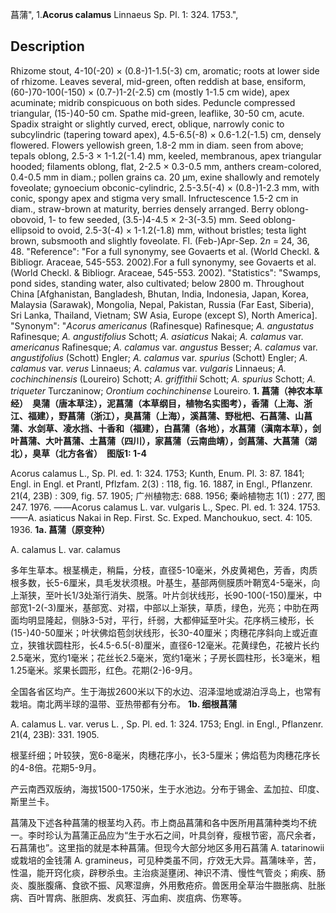 菖蒲",
1.**Acorus calamus** Linnaeus Sp. Pl. 1: 324. 1753.",

## Description
Rhizome stout, 4-10(-20) × (0.8-)1-1.5(-3) cm, aromatic; roots at lower side of rhizome. Leaves several, mid-green, often reddish at base, ensiform, (60-)70-100(-150) × (0.7-)1-2(-2.5) cm (mostly 1-1.5 cm wide), apex acuminate; midrib conspicuous on both sides. Peduncle compressed triangular, (15-)40-50 cm. Spathe mid-green, leaflike, 30-50 cm, acute. Spadix straight or slightly curved, erect, oblique, narrowly conic to subcylindric (tapering toward apex), 4.5-6.5(-8) × 0.6-1.2(-1.5) cm, densely flowered. Flowers yellowish green, 1.8-2 mm in diam. seen from above; tepals oblong, 2.5-3 × 1-1.2(-1.4) mm, keeled, membranous, apex triangular hooded; filaments oblong, flat, 2-2.5 × 0.3-0.5 mm, anthers cream-colored, 0.4-0.5 mm in diam.; pollen grains ca. 20 μm, exine shallowly and remotely foveolate; gynoecium obconic-cylindric, 2.5-3.5(-4) × (0.8-)1-2.3 mm, with conic, spongy apex and stigma very small. Infructescence 1.5-2 cm in diam., straw-brown at maturity, berries densely arranged. Berry oblong-obovoid, 1- to few seeded, (3.5-)4-4.5 × 2-3(-3.5) mm. Seed oblong-ellipsoid to ovoid, 2.5-3(-4) × 1-1.2(-1.8) mm, without bristles; testa light brown, subsmooth and slightly foveolate. Fl. (Feb-)Apr-Sep. 2*n* = 24, 36, 48.
  "Reference": "For a full synonymy, see Govaerts et al. (World Checkl. &amp; Bibliogr. Araceae, 545-553. 2002).For a full synonymy, see Govaerts et al. (World Checkl. &amp; Bibliogr. Araceae, 545-553. 2002).
  "Statistics": "Swamps, pond sides, standing water, also cultivated; below 2800 m. Throughout China [Afghanistan, Bangladesh, Bhutan, India, Indonesia, Japan, Korea, Malaysia (Sarawak), Mongolia, Nepal, Pakistan, Russia (Far East, Siberia), Sri Lanka, Thailand, Vietnam; SW Asia, Europe (except S), North America].
  "Synonym": "*Acorus americanus* (Rafinesque) Rafinesque; *A. angustatus* Rafinesque; *A. angustifolius* Schott; *A. asiaticus* Nakai; *A. calamus* var. *americanus* Rafinesque; *A. calamus* var. *angustus* Besser; *A. calamus* var. *angustifolius* (Schott) Engler; *A. calamus* var. *spurius* (Schott) Engler; *A. calamus* var. *verus* Linnaeus; *A. calamus* var. *vulgaris* Linnaeus; *A. cochinchinensis* (Loureiro) Schott; *A. griffithii* Schott; *A. spurius* Schott; *A. triqueter* Turczaninow; *Orontium cochinchinense* Loureiro.
**1. 菖蒲（神农本草经）　臭蒲（唐本草注），泥菖蒲（本草纲目，植物名实图考），香蒲（上海、浙江、福建），野菖蒲（浙江），臭菖蒲（上海），溪菖蒲、野枇杷、石菖蒲、山菖蒲、水剑草、凌水挡、十香和（福建），白菖蒲（各地），水菖蒲（滇南本草），剑叶菖蒲、大叶菖蒲、土菖蒲（四川），家菖蒲（云南曲靖），剑菖蒲、大菖蒲（湖北），臭草（北方各省）　图版1: 1-4**

Acorus calamus L., Sp. Pl. ed. 1: 324. 1753; Kunth, Enum. Pl. 3: 87. 1841; Engl. in Engl. et Prantl, Pflzfam. 2(3) : 118, fig. 16. 1887, in Engl., Pflanzenr. 21(4, 23B) : 309, fig. 57. 1905; 广州植物志: 688. 1956; 秦岭植物志 1(1) : 277, 图247. 1976. ——Acorus calamus L. var. vulgaris L., Spec. Pl. ed. 1: 324. 1753. ——A. asiaticus Nakai in Rep. First. Sc. Exped. Manchoukuo, sect. 4: 105. 1936.
**1a. 菖蒲（原变种）**

A. calamus L. var. calamus

多年生草本。根茎横走，稍扁，分枝，直径5-10毫米，外皮黄褐色，芳香，肉质根多数，长5-6厘米，具毛发状须根。叶基生，基部两侧膜质叶鞘宽4-5毫米，向上渐狭，至叶长1/3处渐行消失、脱落。叶片剑状线形，长90-100(-150)厘米，中部宽1-2(-3)厘米，基部宽、对褶，中部以上渐狭，草质，绿色，光亮；中肋在两面均明显隆起，侧脉3-5对，平行，纤弱，大都伸延至叶尖。花序柄三棱形，长(15-)40-50厘米；叶状佛焰苞剑状线形，长30-40厘米；肉穗花序斜向上或近直立，狭锥状圆柱形，长4.5-6.5(-8)厘米，直径6-12毫米。花黄绿色，花被片长约2.5毫米，宽约1毫米；花丝长2.5毫米，宽约1毫米；子房长圆柱形，长3毫米，粗1.25毫米。浆果长圆形，红色。花期(2-)6-9月。

全国各省区均产。生于海拔2600米以下的水边、沼泽湿地或湖泊浮岛上，也常有栽培。南北两半球的温带、亚热带都有分布。
**1b. 细根菖蒲**

A. calamus L. var. verus L. , Sp. Pl. ed. 1: 324. 1753; Engl. in Engl., Pflanzenr. 21(4, 23B): 331. 1905.

根茎纤细；叶较狭，宽6-8毫米，肉穗花序小，长3-5厘米；佛焰苞为肉穗花序长的4-8倍。花期5-9月。

产云南西双版纳，海拔1500-1750米，生于水池边。分布于锡金、孟加拉、印度、斯里兰卡。

菖蒲及下述各种菖蒲的根茎均入药。市上商品菖蒲和各中医所用菖蒲种类均不统一。李时珍认为菖蒲正品应为“生于水石之间，叶具剑脊，瘦根节密，高尺余者，石菖蒲也”。这里指的就是本种菖蒲。但现今大部分地区多用石菖蒲 A. tatarinowii 或栽培的金钱蒲 A. gramineus，可见种类虽不同，疗效无大异。菖蒲味辛，苦，性温，能开窍化痰，辟秽杀虫。主治痰涎壅闭、神识不清、慢性气管炎；痢疾、肠炎、腹胀腹痛、食欲不振、风寒湿痹，外用敷疮疥。兽医用全草治牛臌胀病、肚胀病、百叶胃病、胀胆病、发疯狂、泻血痢、炭疽病、伤寒等。
